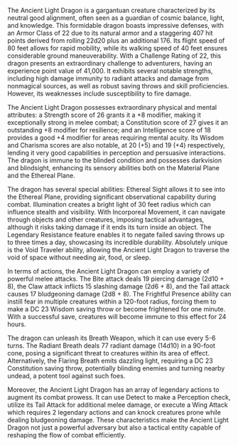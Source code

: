 The Ancient Light Dragon is a gargantuan creature characterized by its neutral good alignment, often seen as a guardian of cosmic balance, light, and knowledge. This formidable dragon boasts impressive defenses, with an Armor Class of 22 due to its natural armor and a staggering 407 hit points derived from rolling 22d20 plus an additional 176. Its flight speed of 80 feet allows for rapid mobility, while its walking speed of 40 feet ensures considerable ground maneuverability. With a Challenge Rating of 22, this dragon presents an extraordinary challenge to adventurers, having an experience point value of 41,000. It exhibits several notable strengths, including high damage immunity to radiant attacks and damage from nonmagical sources, as well as robust saving throws and skill proficiencies. However, its weaknesses include susceptibility to fire damage. 

The Ancient Light Dragon possesses extraordinary physical and mental attributes: a Strength score of 26 grants it a +8 modifier, making it exceptionally strong in melee combat; a Constitution score of 27 gives it an outstanding +8 modifier for resilience; and an Intelligence score of 18 provides a good +4 modifier for areas requiring mental acuity. Its Wisdom and Charisma scores are also notable, at 20 (+5) and 19 (+4) respectively, lending it very good capabilities in perception and persuasive interactions. The dragon is immune to the blinded condition and possesses darkvision and blindsight, enhancing its sensory abilities both on the Material Plane and the Ethereal Plane.

The dragon has several special abilities: Ethereal Sight allows it to see into the Ethereal Plane, providing significant observational capability during combat. Illumination creates a bright light of 30 feet radius which can influence stealth and visibility. With Incorporeal Movement, it can navigate through objects and other creatures, imposing tactical advantages, although it risks taking damage if it ends its turn inside an object. The Legendary Resistance feature enables it to negate failed saving throws up to three times a day, showcasing its incredible durability. Absolutely unique is the Void Traveler ability, allowing the Ancient Light Dragon to traverse the void of space without needing air, food, or sleep.

In terms of actions, the Ancient Light Dragon can employ a variety of powerful melee attacks. The Bite attack deals 19 piercing damage (2d10 + 8), the Claw attack inflicts 15 slashing damage (2d6 + 8), and the Tail attack causes 17 bludgeoning damage (2d8 + 8). The Frightful Presence ability can instill fear in multiple creatures within a 120-foot radius, forcing them to make a DC 23 Wisdom saving throw or become frightened for one minute. With a successful save, creatures will become immune to this effect for 24 hours. 

The dragon can unleash its Breath Weapon, which it can use every 5-6 turns. The Radiant Breath deals 77 radiant damage (14d10) in a 90-foot cone, posing a significant threat to creatures within its area of effect. Alternatively, the Flaring Breath emits dazzling light, requiring a DC 23 Constitution saving throw, potentially blinding enemies and turning nearby undead, a potent tool against such foes.

Moreover, the Ancient Light Dragon has an array of legendary actions to augment its combat prowess. It can use Detect to make a Perception check, utilize its Tail Attack for additional melee damage, or execute a Wing Attack which requires 2 legendary actions and can knock creatures prone while dealing bludgeoning damage. These characteristics make the Ancient Light Dragon not just a powerful adversary but also a tactical entity capable of reshaping the flow of combat efficiently.